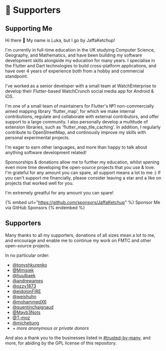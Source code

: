 # 💝 Supporters

## Supporting Me

Hi there 👋 My name is Luka, but I go by JaffaKetchup!

I'm currently in full-time education in the UK studying Computer Science, Geography, and Mathematics, and have been building my software development skills alongside my education for many years. I specialise in the Flutter and Dart technologies to build cross-platform applications, and have over 4 years of experience both from a hobby and commercial standpoint.

I've worked as a senior developer with a small team at WatchEnterprise to develop their Flutter-based WatchCrunch social media app for Android & iOS.

I'm one of a small team of maintainers for Flutter's №1 non-commercially aimed mapping library 'flutter\_map', for which we make internal contributions, regulate and collaborate with external contributors, and offer support to a large community. I also personally develop a multitude of extension libraries, such as 'flutter\_map\_tile\_caching'. In addition, I regularly contribute to OpenStreetMap, and continously improve my skills with personal experimental projects.

I'm eager to earn other languages, and more than happy to talk about anything software development related!

Sponsorships & donations allow me to further my education, whilst spening even more time developing the open-source projects that you use & love. I'm grateful for any amount you can spare, all support means a lot to me :) If you can't support me financially, please consider leaving a star and a like on projects that worked well for you.

I'm extremely greatful for any amount you can spare!

{% embed url="https://github.com/sponsors/JaffaKetchup" %}
Sponsor Me via GitHub Sponsors
{% endembed %}

## Supporters

Many thanks to all my supporters, donations of all sizes mean a lot to me, and encourage and enable me to continue my work on FMTC and other open-source projects.

In no particular order:

* [@tonyshkurenko](https://github.com/tonyshkurenko)
* [@Mmisiek](https://github.com/Mmisiek)
* [@huulbaek](https://github.com/huulbaek)
* [@andrewames](https://github.com/andrewames)
* [@ozzy1873](https://github.com/ozzy1873)
* [@eidolonFIRE](https://github.com/eidolonFIRE)
* [@weishuhn](https://github.com/weishuhn)
* [@mohammedX6](https://github.com/mohammedX6)
* [@quentinchaignaud](https://github.com/quentinchaignaud)
* [@Mayb3Nots](https://github.com/Mayb3Nots)
* [@T-moz](https://github.com/T-moz)
* [@micheljung](https://github.com/micheljung)
* _+ more anonymous or private donors_

And also a thank you to the businesses listed in [#trusted-by-many](./#trusted-by-many "mention"), and more, for abiding by the GPL license of this repository.
